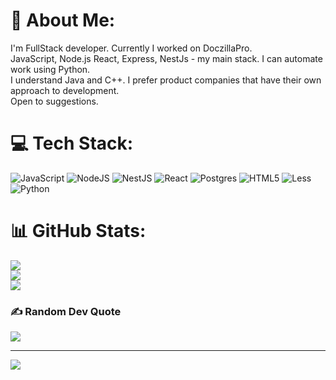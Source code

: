 # 💫 About Me:
I'm FullStack developer. Currently I worked on DoczillaPro. <br>JavaScript, Node.js React, Express, NestJs - my main stack. I can automate work using Python. <br>I understand Java and C++. I prefer product companies that have their own approach to development.<br>Open to suggestions.


# 💻 Tech Stack:
![JavaScript](https://img.shields.io/badge/javascript-%23323330.svg?style=for-the-badge&logo=javascript&logoColor=%23F7DF1E) ![NodeJS](https://img.shields.io/badge/node.js-6DA55F?style=for-the-badge&logo=node.js&logoColor=white) ![NestJS](https://img.shields.io/badge/nestjs-%23E0234E.svg?style=for-the-badge&logo=nestjs&logoColor=white) ![React](https://img.shields.io/badge/react-%2320232a.svg?style=for-the-badge&logo=react&logoColor=%2361DAFB) ![Postgres](https://img.shields.io/badge/postgres-%23316192.svg?style=for-the-badge&logo=postgresql&logoColor=white) ![HTML5](https://img.shields.io/badge/html5-%23E34F26.svg?style=for-the-badge&logo=html5&logoColor=white) ![Less](https://img.shields.io/badge/less-2B4C80?style=for-the-badge&logo=less&logoColor=white) ![Python](https://img.shields.io/badge/python-3670A0?style=for-the-badge&logo=python&logoColor=ffdd54)
# 📊 GitHub Stats:
![](https://github-readme-stats.vercel.app/api?username=mrFalador&theme=merko&hide_border=false&include_all_commits=false&count_private=false)<br/>
![](https://github-readme-streak-stats.herokuapp.com/?user=mrFalador&theme=merko&hide_border=false)<br/>
![](https://github-readme-stats.vercel.app/api/top-langs/?username=mrFalador&theme=merko&hide_border=false&include_all_commits=false&count_private=false&layout=compact)

### ✍️ Random Dev Quote
![](https://quotes-github-readme.vercel.app/api?type=horizontal&theme=merko)

---
[![](https://visitcount.itsvg.in/api?id=mrFalador&icon=0&color=3)](https://visitcount.itsvg.in)

<!-- Proudly created with GPRM ( https://gprm.itsvg.in ) -->

